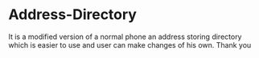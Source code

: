 # Address-Directory
It is a modified version of a normal phone an address storing directory which is easier to use and user can make changes of his own. Thank you

